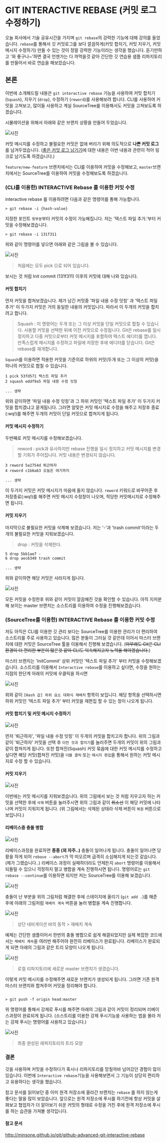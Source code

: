 
# GIT INTERACTIVE REBASE (커밋 로그 수정하기)

오늘 회사에서 기술 공유시간을 가지며 ``git rebase``의 강력한 기능에 대해 강의를 들었습니다.
``rebase``를 통해서 깃 커밋로그를 보다 깔끔하게(커밋 합치기, 커밋 지우기, 커밋 메시지 수정하기) 만들 수 있는 것이 정말 강력한 기능이라는 생각을 했습니다.
듣기만하고 '와 좋구나~'하면 결국 언젠가는 다 까먹을것 같아 간단한 깃 연습용 샘플 리파지토리를 만들어서 바로 연습을 해보았습니다.

## 본론

이번에 소개해드릴 내용은 ``git interactive rebase`` 기능을 사용하여 커밋 합치기(``Squash``), 지우기 (``drop``), 수정하기 (``reword``)를
사용해보려 합니다. CLI를 사용하여 커밋을 고쳐보고, 많이들 사용하고 계실 SourceTree를 이용해서도 커밋을 고쳐보도록 하겠습니다.

시뮬레이션을 위해서 아래와 같은 브랜치 상황을 만들어 두었습니다.

![사진](./image/git-init-flow.png)

커밋 메시지를 수정하고 불필요한 커밋은 없애 버리기 위해 의도적으로 **나쁜 커밋 로그** 를 남겨두었습니다. ([좋은 커밋 로그 남기기](https://item4.github.io/2016-11-01/How-to-Write-a-Git-Commit-Message/)에 대한 내용은 이번 내용과 관련이 적어 링크로 남기도록 하겠습니다.)

``feature/new-feature`` 브랜치에서는 CLI를 이용하여 커밋을 수정해보고, ``master``브랜치에서는 SourceTree를 이용하여 커밋을 수정해보도록 하겠습니다.

### (CLI를 이용한) INTERACTIVE Rebase 를 이용한 커밋 수정

interactive rebase 를 이용하려면 다음과 같은 명령어를 통해 가능합니다.

```cli
> git rebase -i {hash-value}
```

지정한 포인트 ``윗부분``부터 커밋의 수정이 가능해집니다. 저는 '텍스트 파일 추가.'부터 커밋을 수정해보겠습니다.

```cli
> git rebase -i 131f311
```


위와 같이 명령어를 넣으면 아래와 같은 그림을 볼 수 있습니다.

![사진](./image/git-rebase.png)
> 처음에는 모두 pick 으로 되어 있습니다.

보시는 것 처럼 Init commit (131f311) 이후의 커밋에 대해 나와 있습니다.

#### 커밋 합치기
먼저 커밋을 합쳐보겠습니다. 제가 남긴 커밋중 '파일 내용 수정 잇힝' 과 '텍스트 파일 추가' 이 두가지 커밋은 거의 동일한 내용의 커밋입니다.
따라서 이 두개의 커밋을 합치려고 합니다.

> Squash : 이 명령어는 두개 또는 그 이상 커밋을 단일 커밋으로 합칠 수 있습니다. 사용할 커밋을 선택한 뒤에 이전 커밋으로 수정됩니다.
  Git은 rebase를 일시 정지하고 다중 커밋으로부터 커밋 메시지를 포함하여 텍스트 에디터를 엽니다.
  만족스럽게 메시지를 수정하고 파일에 저장한 후에 에디터를 닫습니다. Git은 rebase를 재개합니다.

``Squash``를 이용하면 적용한 커밋을 기준의로 하위의 커밋(두개 또는 그 이상의 커밋)을 하나의 커밋으로 합칠 수 있습니다.

```cli
1 pick 53fd571 텍스트 파일 추가
2 squash eddf9a5 파일 내용 수정 잇힝

... 생략

```

위와 같이하면 '파일 내용 수정 잇힝'과 그 하위 커밋인 '텍스트 파일 추가' 이 두가지 커밋을 합치겠냐고 묻게됩니다.
그러면 알맞은 커밋 메시지로 수정을 해주고 저장후 종료 (:wq!)를 해주면 두개의 커밋이 단일 커밋으로 합쳐지게 됩니다.

#### 커밋 메시지 수정하기

두번째로 커밋 메시지를 수정해보겠습니다.

> reword : pick과 유사하지만 rebase 진행을 일시 정지하고 커밋 메시지를 변경할 기회가 주어집니다. 커밋 내용은 변경되지 않습니다.

```cli
3 reword 5a2754d 퇴근하자
4 reword c1b6a63 오늘은 여기까지

... 생략

```

이 두가지 커밋은 커밋 메시지가 마음에 들지 않습니다. ``reword`` 키워드로 바꾸어준 후 저장종료(:wq!)를 해주면 커밋 메시지 수정창이 나오며,
적당한 커밋메시지로 수정해주면 됩니다.

#### 커밋 지우기

마지막으로 불필요한 커밋을 삭제해 보겠습니다. 저는 '-'과 'trash commit'이라는 두개의 불필요한 커밋을 지워보겠습니다.

> drop : 커밋을 삭제한다.

```cli
5 drop 5bb1ae7 -
6 drop aec6349 trash commit

... 생략

```

위와 같이하면 해당 커밋은 사라지게 됩니다.

![사진](./image/git-middle-flow.png)

모든 커밋을 수정한후 위와 같이 커밋이 깔끔해진 것을 확인할 수 있습니다.
아직 지저분해 보이는 master 브랜치는 소스트리를 이용하여 수정을 진행해보겠습니다.

### (SourceTree를 이용한) INTERACTIVE Rebase 를 이용한 커밋 수정

저도 아직은 CLI를 이용한 깃 관리 보다는 SourceTree를 이용한 관리가 더 편리하여 소스트리를 주로 사용하고 있습니다.
많은 분들이 그러실 것 같은데 이어서 마스터 브랜치에 대한 커밋은 SourceTree 툴을 이용해서 진행해 보겠습니다. (~~아무래도 Git은 CLI 환경이 더 편리한 부분이 많은것 같아 CLI도 익숙해지고자 노력을 해야겠습니다.~~)

마스터 브랜치는 'InitCommit' 상위 커밋인 '텍스트 파일 추가' 부터 커밋을 수정해보겠습니다.
소스트리를 이용해서 ``Interactive rebase``를 이용하고 싶다면, 수정을 원하는 지점의 한단계 아래의 커밋에 우클릭을 하시면

![사진](./image/git-sourcetree-rebase.png)

위와 같이 ``[Hash 값] 하위 요소 대화식 재배치`` 항목이 보입니다. 해당 항목을 선택하시면 하위 커밋인 '텍스트 파일 추가' 부터 커밋을 재편집 할 수 있는 창이 나오게 됩니다.

#### 커밋 합치기 및 커밋 메시지 수정하기

![사진](./image/git-sourcetree-sqash.png)

먼저 '퇴근하자', '파일 내용 수정 잇힝' 이 두개의 커밋을 합치고자 합니다.
위의 그림과 같이 '퇴근하자' 커밋을 선택 후 ``이전 것과 합치기``를 눌러주면 두개의 커밋이 위의 그림과 같이 합쳐지게 됩니다.
또한 합쳐진(Squash) 커밋 묶음에 대한 커밋 메시지를 수정하고 싶다면 해당 커밋(합쳐진 커밋)을 ``더블 클릭`` 또는 ``메시지 편집``을 통해서 원하는 커밋 메시지로 수정 할 수 있습니다.

#### 커밋 지우기

![사진](./image/git-sourcetree-drop.png)

이번에는 커밋 메시지를 지워보겠습니다. 위의 그림에서 보는 것 처럼 지우고자 하는 커밋을 선택한 후에 ``삭제`` 버튼을 눌러주시면 위의 그림과 같이 ~~취소선~~ 이 해당 커밋에 나타나며 커밋이 지워지게 됩니다. (위 그림에서는 삭제된 상태라 삭제 버튼이 ``복원`` 버튼으로 보입니다.)

#### 리베이스중 충돌 병합

![사진](./image/git-sourcetree-confilct.png)

리베이스과정을 완료하면 **종종 (꾀 자주..)**  충돌이 일어나게 됩니다. 충돌이 일어나면 당황을 하게 되어 ``rebase --abort``가 막 떠오르며 급격히 소심해지게 되는것 같습니다.(제가 그랬습니다..) 리베이스 과정이 실패하더라도 언제든지 ``abort`` 명령어를 이용해서 되돌릴 수 있으니 걱정하지 말고 병합을 계속 진행하시면 됩니다.
명령어로는 ``git rebase --continue``를 이용하면 되지만 저는 SourceTree를 이용해 보겠습니다.

![사진](./image/git-conflict-commit.png)

충돌이 난 부분을 위의 그림처럼 해결한 후에 스테이지에 올리기 (``git add .``)를 해준 후에 아래의 그림처럼 ``재배치 계속`` 버튼을 눌러 병합을 계속 진행합니다.

![사진](./image/rebase-continue.png)

> 상단 네비게이션 바의 동작 > 재배치 계속

예제는 간단한 샘플이어서 한번의 충돌 병합으로 쉽게 해결되었지만 실제 복잡한 코드에서는 ``재배치 계속``을 여러번 해주어야 완전히 리베이스가 완료됩니다.
리베이스가 완료되게 되면 아래의 그림과 같은 트리 모양이 나오게 됩니다.

![사진](./image/git-sourcetree-mid.png)

> 로컬 리파지토리에 새로운 master 브랜치가 생겼습니다.

이렇게 커밋 메시지를 수정해주면 새로운 브랜치가 생성되게 됩니다. 그러면 기존 원격 마스터 브랜치와 합쳐주어 커밋을 정리해야 합니다.

```cli

> git push -f origin head:master

```

위 명령어를 통해서 강제로 푸시를 해주면 아래의 그림과 같이 커밋이 정리되며 리베이스과정이 완료되게 됩니다. (소스트리를 이용한 강제 푸시기능을 사용하는 법을 몰라 저는 강제 푸시는 명령어를 사용하고 있습니다.)

![사진](./image/git-last-flow.png)

> 최종 완성된 레파지토리의 트리 모양

### 결론

깃을 사용하며 커밋을 수정하다가 혹시나 리파지토리를 망칠까바 넘어갔던 경험이 많이 있습니다.
이번에 ``Interactive rebase``기능을 사용해보면서 그 기능이 상당히 편리하고 유용하다는 생각을 했습니다.

참고 문서를 읽어보던 중 이미 원격 저장소에 올라간 브랜치는 ``rebase`` 를 하지 않는게 좋다는 말을 많이 보았습니다.
앞으로는 원격 저장소에 푸시를 하기전에 항상 커밋을 살펴보고 협업자가 더 알아보기 쉬운 커밋의 형태로 수정을 거친 후에 원격 저장소에 푸시를 하는 습관을 가져볼 생각입니다.


#### 참고 문서

http://minsone.github.io/git/github-advanced-git-interactive-rebase
